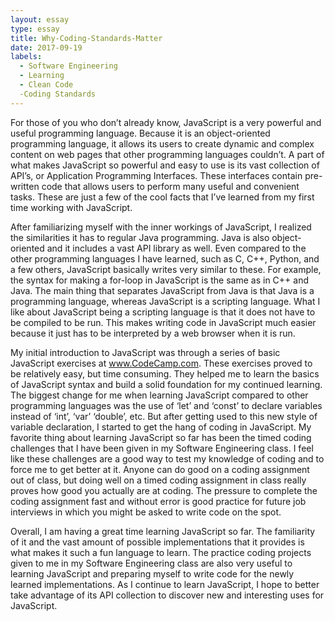 ```yaml
---
layout: essay
type: essay
title: Why-Coding-Standards-Matter
date: 2017-09-19
labels:
  - Software Engineering
  - Learning
  - Clean Code
  -Coding Standards
---
```



For those of you who don’t already know, JavaScript is a very powerful and useful programming language. Because it is an object-oriented programming language, it allows its users to create dynamic and complex content on web pages that other programming languages couldn’t. A part of what makes JavaScript so powerful and easy to use is its vast collection of API’s, or Application Programming Interfaces. These interfaces contain pre-written code that allows users to perform many useful and convenient tasks. These are just a few of the cool facts that I’ve learned from my first time working with JavaScript. 
	
After familiarizing myself with the inner workings of JavaScript, I realized the similarities it has to regular Java programming. Java is also object-oriented and it includes a vast API library as well. Even compared to the other programming languages I have learned, such as C, C++, Python, and a few others, JavaScript basically writes very similar to these. For example, the syntax for making a for-loop in JavaScript is the same as in C++ and Java. The main thing that separates JavaScript from Java is that Java is a programming language, whereas JavaScript is a scripting language. What I like about JavaScript being a scripting language is that it does not have to be compiled to be run. This makes writing code in JavaScript much easier because it just has to be interpreted by a web browser when it is run. 
	
My initial introduction to JavaScript was through a series of basic JavaScript exercises at www.CodeCamp.com. These exercises proved to be relatively easy, but time consuming. They helped me to learn the basics of JavaScript syntax and build a solid foundation for my continued learning. The biggest change for me when learning JavaScript compared to other programming languages was the use of ‘let’ and ‘const’ to declare variables instead of ‘int’, ‘var’ ‘double’, etc. But after getting used to this new style of variable declaration, I started to get the hang of coding in JavaScript. My favorite thing about learning JavaScript so far has been the timed coding challenges that I have been given in my Software Engineering class. I feel like these challenges are a good way to test my knowledge of coding and to force me to get better at it. Anyone can do good on a coding assignment out of class, but doing well on a timed coding assignment in class really proves how good you actually are at coding. The pressure to complete the coding assignment fast and without error is good practice for future job interviews in which you might be asked to write code on the spot.

Overall, I am having a great time learning JavaScript so far. The familiarity of it and the vast amount of possible implementations that it provides is what makes it such a fun language to learn. The practice coding projects given to me in my Software Engineering class are also very useful to learning JavaScript and preparing myself to write code for the newly learned implementations. As I continue to learn JavaScript, I hope to better take advantage of its API collection to discover new and interesting uses for JavaScript. 
